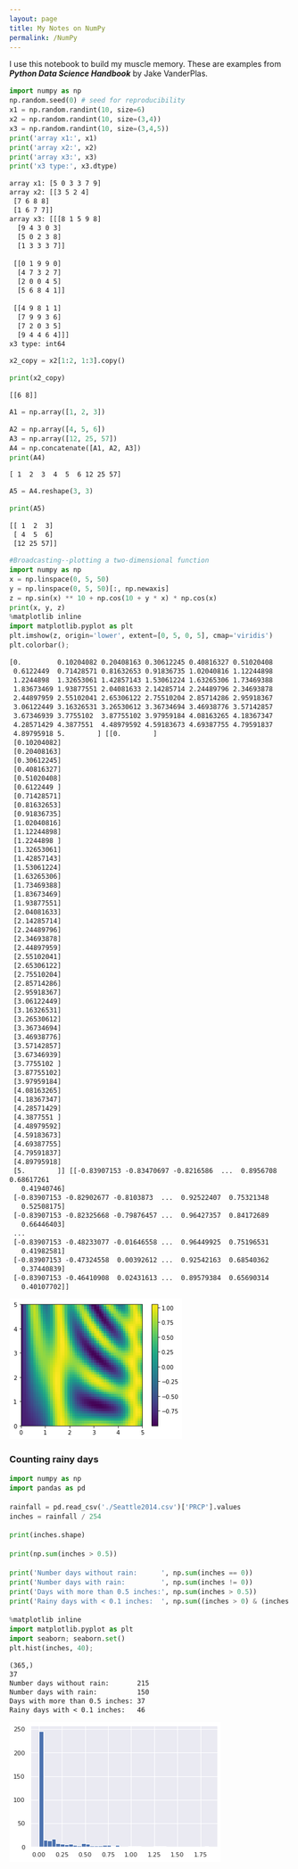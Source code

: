 ```yaml
---
layout: page
title: My Notes on NumPy
permalink: /NumPy
---
```


I use this notebook to build my muscle memory.
These are examples from **_Python Data Science Handbook_** by Jake VanderPlas.

```python
import numpy as np
np.random.seed(0) # seed for reproducibility
x1 = np.random.randint(10, size=6)
x2 = np.random.randint(10, size=(3,4))
x3 = np.random.randint(10, size=(3,4,5))
print('array x1:', x1)
print('array x2:', x2)
print('array x3:', x3)
print('x3 type:', x3.dtype)
```

    array x1: [5 0 3 3 7 9]
    array x2: [[3 5 2 4]
     [7 6 8 8]
     [1 6 7 7]]
    array x3: [[[8 1 5 9 8]
      [9 4 3 0 3]
      [5 0 2 3 8]
      [1 3 3 3 7]]
    
     [[0 1 9 9 0]
      [4 7 3 2 7]
      [2 0 0 4 5]
      [5 6 8 4 1]]
    
     [[4 9 8 1 1]
      [7 9 9 3 6]
      [7 2 0 3 5]
      [9 4 4 6 4]]]
    x3 type: int64



```python
x2_copy = x2[1:2, 1:3].copy()
```


```python
print(x2_copy)
```

    [[6 8]]



```python
A1 = np.array([1, 2, 3])
```


```python
A2 = np.array([4, 5, 6])
A3 = np.array([12, 25, 57])
A4 = np.concatenate([A1, A2, A3])
print(A4)
```

    [ 1  2  3  4  5  6 12 25 57]



```python
A5 = A4.reshape(3, 3)
```


```python
print(A5)
```

    [[ 1  2  3]
     [ 4  5  6]
     [12 25 57]]



```python
#Broadcasting--plotting a two-dimensional function
import numpy as np
x = np.linspace(0, 5, 50)
y = np.linspace(0, 5, 50)[:, np.newaxis]
z = np.sin(x) ** 10 + np.cos(10 + y * x) * np.cos(x)
print(x, y, z)
%matplotlib inline
import matplotlib.pyplot as plt
plt.imshow(z, origin='lower', extent=[0, 5, 0, 5], cmap='viridis')
plt.colorbar();
```

    [0.         0.10204082 0.20408163 0.30612245 0.40816327 0.51020408
     0.6122449  0.71428571 0.81632653 0.91836735 1.02040816 1.12244898
     1.2244898  1.32653061 1.42857143 1.53061224 1.63265306 1.73469388
     1.83673469 1.93877551 2.04081633 2.14285714 2.24489796 2.34693878
     2.44897959 2.55102041 2.65306122 2.75510204 2.85714286 2.95918367
     3.06122449 3.16326531 3.26530612 3.36734694 3.46938776 3.57142857
     3.67346939 3.7755102  3.87755102 3.97959184 4.08163265 4.18367347
     4.28571429 4.3877551  4.48979592 4.59183673 4.69387755 4.79591837
     4.89795918 5.        ] [[0.        ]
     [0.10204082]
     [0.20408163]
     [0.30612245]
     [0.40816327]
     [0.51020408]
     [0.6122449 ]
     [0.71428571]
     [0.81632653]
     [0.91836735]
     [1.02040816]
     [1.12244898]
     [1.2244898 ]
     [1.32653061]
     [1.42857143]
     [1.53061224]
     [1.63265306]
     [1.73469388]
     [1.83673469]
     [1.93877551]
     [2.04081633]
     [2.14285714]
     [2.24489796]
     [2.34693878]
     [2.44897959]
     [2.55102041]
     [2.65306122]
     [2.75510204]
     [2.85714286]
     [2.95918367]
     [3.06122449]
     [3.16326531]
     [3.26530612]
     [3.36734694]
     [3.46938776]
     [3.57142857]
     [3.67346939]
     [3.7755102 ]
     [3.87755102]
     [3.97959184]
     [4.08163265]
     [4.18367347]
     [4.28571429]
     [4.3877551 ]
     [4.48979592]
     [4.59183673]
     [4.69387755]
     [4.79591837]
     [4.89795918]
     [5.        ]] [[-0.83907153 -0.83470697 -0.8216586  ...  0.8956708   0.68617261
       0.41940746]
     [-0.83907153 -0.82902677 -0.8103873  ...  0.92522407  0.75321348
       0.52508175]
     [-0.83907153 -0.82325668 -0.79876457 ...  0.96427357  0.84172689
       0.66446403]
     ...
     [-0.83907153 -0.48233077 -0.01646558 ...  0.96449925  0.75196531
       0.41982581]
     [-0.83907153 -0.47324558  0.00392612 ...  0.92542163  0.68540362
       0.37440839]
     [-0.83907153 -0.46410908  0.02431613 ...  0.89579384  0.65690314
       0.40107702]]



    
![png](assets/NumPy_8_1.png)
    


### Counting rainy days


```python
import numpy as np
import pandas as pd

rainfall = pd.read_csv('./Seattle2014.csv')['PRCP'].values
inches = rainfall / 254 

print(inches.shape)

print(np.sum(inches > 0.5))

print('Number days without rain:      ', np.sum(inches == 0))
print('Number days with rain:         ', np.sum(inches != 0))
print('Days with more than 0.5 inches:', np.sum(inches > 0.5))
print('Rainy days with < 0.1 inches:  ', np.sum((inches > 0) & (inches < 0.1)))

%matplotlib inline
import matplotlib.pyplot as plt
import seaborn; seaborn.set()
plt.hist(inches, 40);
```

    (365,)
    37
    Number days without rain:       215
    Number days with rain:          150
    Days with more than 0.5 inches: 37
    Rainy days with < 0.1 inches:   46



    
![png](assets/NumPy_10_1.png)
    


